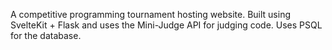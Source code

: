 A competitive programming tournament hosting website. Built using SvelteKit + Flask and uses the Mini-Judge API for judging code. Uses PSQL for the database.
